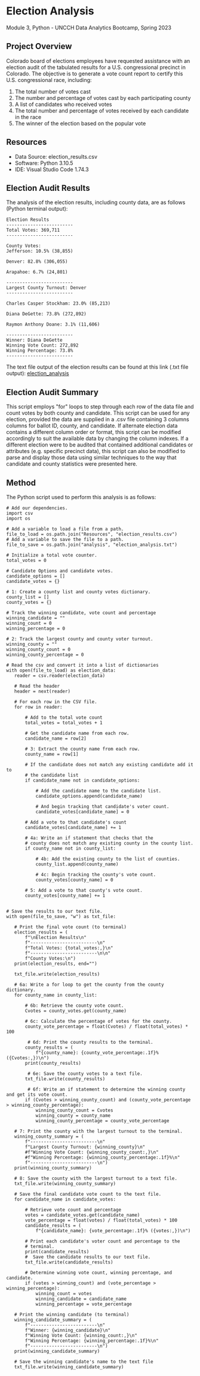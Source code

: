 # Election Analysis
Module 3, Python - UNCCH Data Analytics Bootcamp, Spring 2023

## Project Overview
Colorado board of elections employees have requested assistance with an election audit of the tabulated results for a U.S. congressional precinct in Colorado. The objective is to generate a vote count report to certify this U.S. congressional race, including: 

1. The total number of votes cast
2. The number and percentage of votes cast by each participating county
3. A list of candidates who received votes
4. The total number and percentage of votes received by each candidate in the race
5. The winner of the election based on the popular vote

## Resources
- Data Source: election_results.csv
- Software: Python 3.10.5
- IDE: Visual Studio Code 1.74.3

## Election Audit Results
The analysis of the election results, including county data, are as follows (Python terminal output):

    Election Results
    -------------------------
    Total Votes: 369,711
    -------------------------

    County Votes:
    Jefferson: 10.5% (38,855)

    Denver: 82.8% (306,055)

    Arapahoe: 6.7% (24,801)

    -------------------------
    Largest County Turnout: Denver
    -------------------------

    Charles Casper Stockham: 23.0% (85,213)

    Diana DeGette: 73.8% (272,892)

    Raymon Anthony Doane: 3.1% (11,606)

    -------------------------
    Winner: Diana DeGette
    Winning Vote Count: 272,892
    Winning Percentage: 73.8%
    -------------------------


The text file output of the election results can be found at this link (.txt file output):
[election_analysis](https://github.com/lpkrueger/Election_Analysis/blob/main/analysis/election_analysis.txt)

## Election Audit Summary
This script employs "for" loops to step through each row of the data file and count votes by both county and candidate.
This script can be used for any election, provided the data are supplied in a .csv file containing 3 columns columns for ballot ID, county, and candidate. If alternate election data contains a different column order or format, this script can be modified accordingly to suit the available data by changing the column indexes. If a different election were to be audited that contained additional candidates or attributes (e.g. specific precinct data), this script can also be modified to parse and display those data using similar techniques to the way that candidate and county statistics were presented here. 


## Method
The Python script used to perform this analysis is as follows: 

 ```
# Add our dependencies.
import csv
import os

# Add a variable to load a file from a path.
file_to_load = os.path.join("Resources", "election_results.csv")
# Add a variable to save the file to a path.
file_to_save = os.path.join("analysis", "election_analysis.txt")

# Initialize a total vote counter.
total_votes = 0

# Candidate Options and candidate votes.
candidate_options = []
candidate_votes = {}

# 1: Create a county list and county votes dictionary.
county_list = []
county_votes = {}

# Track the winning candidate, vote count and percentage
winning_candidate = ""
winning_count = 0
winning_percentage = 0

# 2: Track the largest county and county voter turnout.
winning_county = ""
winning_county_count = 0
winning_county_percentage = 0

# Read the csv and convert it into a list of dictionaries
with open(file_to_load) as election_data:
    reader = csv.reader(election_data)

    # Read the header
    header = next(reader)

    # For each row in the CSV file.
    for row in reader:

        # Add to the total vote count
        total_votes = total_votes + 1

        # Get the candidate name from each row.
        candidate_name = row[2]

        # 3: Extract the county name from each row.
        county_name = row[1]

        # If the candidate does not match any existing candidate add it to
        # the candidate list
        if candidate_name not in candidate_options:

            # Add the candidate name to the candidate list.
            candidate_options.append(candidate_name)

            # And begin tracking that candidate's voter count.
            candidate_votes[candidate_name] = 0

        # Add a vote to that candidate's count
        candidate_votes[candidate_name] += 1

        # 4a: Write an if statement that checks that the
        # county does not match any existing county in the county list.
        if county_name not in county_list:

            # 4b: Add the existing county to the list of counties.
            county_list.append(county_name)

            # 4c: Begin tracking the county's vote count.
            county_votes[county_name] = 0

        # 5: Add a vote to that county's vote count.
        county_votes[county_name] += 1


# Save the results to our text file.
with open(file_to_save, "w") as txt_file:

    # Print the final vote count (to terminal)
    election_results = (
        f"\nElection Results\n"
        f"-------------------------\n"
        f"Total Votes: {total_votes:,}\n"
        f"-------------------------\n\n"
        f"County Votes:\n")
    print(election_results, end="")

    txt_file.write(election_results)

    # 6a: Write a for loop to get the county from the county dictionary.
    for county_name in county_list:

        # 6b: Retrieve the county vote count. 
        Cvotes = county_votes.get(county_name)
        
        # 6c: Calculate the percentage of votes for the county.
        county_vote_percentage = float(Cvotes) / float(total_votes) * 100

         # 6d: Print the county results to the terminal.
        county_results = (
            f"{county_name}: {county_vote_percentage:.1f}% ({Cvotes:,})\n")
        print(county_results)

         # 6e: Save the county votes to a text file.
        txt_file.write(county_results)

         # 6f: Write an if statement to determine the winning county and get its vote count.
        if (Cvotes > winning_county_count) and (county_vote_percentage > winning_county_percentage):
            winning_county_count = Cvotes
            winning_county = county_name
            winning_county_percentage = county_vote_percentage

    # 7: Print the county with the largest turnout to the terminal.
    winning_county_summary = (
        f"-------------------------\n"
        f"Largest County Turnout: {winning_county}\n"
        #f"Winning Vote Count: {winning_county_count:,}\n"
        #f"Winning Percentage: {winning_county_percentage:.1f}%\n"
        f"-------------------------\n")
    print(winning_county_summary)

    # 8: Save the county with the largest turnout to a text file.
    txt_file.write(winning_county_summary)

    # Save the final candidate vote count to the text file.
    for candidate_name in candidate_votes:

        # Retrieve vote count and percentage
        votes = candidate_votes.get(candidate_name)
        vote_percentage = float(votes) / float(total_votes) * 100
        candidate_results = (
            f"{candidate_name}: {vote_percentage:.1f}% ({votes:,})\n")

        # Print each candidate's voter count and percentage to the
        # terminal.
        print(candidate_results)
        #  Save the candidate results to our text file.
        txt_file.write(candidate_results)

        # Determine winning vote count, winning percentage, and candidate.
        if (votes > winning_count) and (vote_percentage > winning_percentage):
            winning_count = votes
            winning_candidate = candidate_name
            winning_percentage = vote_percentage

    # Print the winning candidate (to terminal)
    winning_candidate_summary = (
        f"-------------------------\n"
        f"Winner: {winning_candidate}\n"
        f"Winning Vote Count: {winning_count:,}\n"
        f"Winning Percentage: {winning_percentage:.1f}%\n"
        f"-------------------------\n")
    print(winning_candidate_summary)

    # Save the winning candidate's name to the text file
    txt_file.write(winning_candidate_summary)
